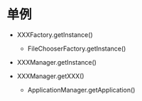 
# 单例
- XXXFactory.getInstance()
  - FileChooserFactory.getInstance()

- XXXManager.getInstance()

- XXXManager.getXXX()
  - ApplicationManager.getApplication()